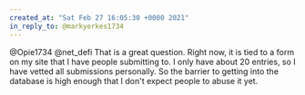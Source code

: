 ```yaml
---
created_at: "Sat Feb 27 16:05:30 +0000 2021"
in_reply_to: @markyerkes1734
---
```


@Opie1734 @net_defi That is a great question. Right now, it is tied to a form on my site that I have people submitting to. I only have about 20 entries, so I have vetted all submissions personally. So the barrier to getting into the database is high enough that I don't expect people to abuse it yet.